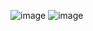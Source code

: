 ![image](https://github.com/user-attachments/assets/354a0d27-bbea-484a-89c3-02439efe7f89)
![image](https://github.com/user-attachments/assets/3f0649df-eb8a-4f9d-9a95-c8917184ac1d)






